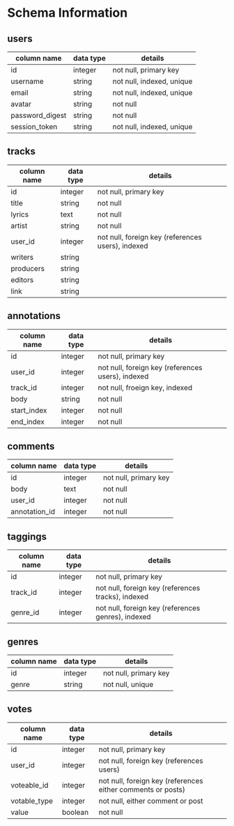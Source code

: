 # Schema Information

## users
column name     | data type | details
----------------|-----------|-----------------------
id              | integer   | not null, primary key
username        | string    | not null, indexed, unique
email           | string    | not null, indexed, unique
avatar          | string    | not null
password_digest | string    | not null
session_token   | string    | not null, indexed, unique

## tracks
column name | data type | details
------------|-----------|-----------------------
id          | integer   | not null, primary key
title       | string    | not null
lyrics      | text      | not null
artist      | string    | not null
user_id     | integer   | not null, foreign key (references users), indexed
writers     | string    |
producers   | string    |
editors     | string    |
link        | string    |

## annotations
column name | data type | details
------------|-----------|-----------------------
id          | integer   | not null, primary key
user_id     | integer   | not null, foreign key (references users), indexed
track_id    | integer   | not null, froeign key, indexed
body        | string    | not null
start_index | integer   | not null
end_index   | integer   | not null

## comments
column name   | data type | details
--------------|-----------|-----------------------
id            | integer   | not null, primary key
body          | text      | not null
user_id       | integer   | not null
annotation_id | integer   | not null

## taggings
column name | data type | details
------------|-----------|-----------------------
id          | integer   | not null, primary key
track_id    | integer   | not null, foreign key (references tracks), indexed
genre_id    | integer   | not null, foreign key (references genres), indexed

## genres
column name | data type | details
------------|-----------|-----------------------
id          | integer   | not null, primary key
genre       | string    | not null, unique

## votes
column name   | data type | details
--------------|-----------|-----------------------
id            | integer   | not null, primary key
user_id       | integer   | not null, foreign key (references users)
voteable_id   | integer   | not null, foreign key (references either comments or posts)
votable_type  | integer   | not null, either comment or post
value         | boolean   | not null
